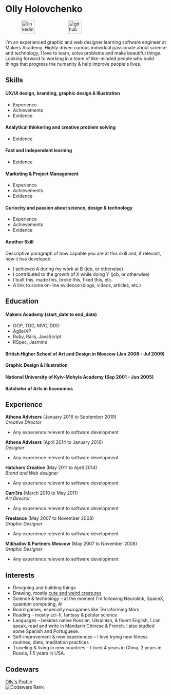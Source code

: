 # Olly Holovchenko

<a  href="https://www.linkedin.com/in/ollyholovchenko/"><img src="https://www.iconfinder.com/data/icons/free-social-icons/67/linkedin_circle_color-512.png" alt="linkedin" hspace="50" height="42" width="42"></a>
<a  href="https://github.com/ollyholly"><img src="https://cdn0.iconfinder.com/data/icons/octicons/1024/mark-github-512.png" alt="github" hspace="50" height="42" width="42"></a>

I'm an experienced graphic and web designer learning software engineer at Makers Academy. Highly driven curious individual passionate about science and technology, I love to learn, solve problems and make beautiful things. Looking forward to working in a team of like-minded people who build things that progress the humanity & help improve people's lives.

## Skills

#### UX/UI design, branding, graphic design & illustration

- Experience
- Achievements
- Evidence

#### Analytical thinkering and creative problem solving

- Evidence

#### Fast and independent learning

- Evidence

#### Marketing & Project Management

- Experience
- Achievements
- Evidence

#### Curiocity and passion about science, design & technology

- Experience
- Achievements
- Evidence

#### Another Skill

Descriptive paragraph of how capable you are at this skill and, if relevant, how it has developed.

- I achieved A during my work at B (job, or otherwise)
- I contributed to the growth of X while doing Y (job, or otherwise)
- I built this, made this, broke this, fixed this, etc.
- A link to some on-line evidence (blogs, videos, articles, etc.)

## Education

#### Makers Academy (start_date to end_date)

- OOP, TDD, MVC, DDD
- Agile/XP
- Ruby, Rails, JavaScript
- RSpec, Jasmine

#### British Higher School of Art and Design in Moscow (Jan 2008 - Jul 2009)
**Graphic Design & Illustration**

#### National University of Kyiv-Mohyla Academy (Sep 2001 - Jun 2005)
**Batchelor of Arts in Economics**

## Experience

**Athena Advisers** (January 2016 to September 2019)    
*Creative Director*  
- Any experience relevent to software development

**Athena Advisers** (April 2014 to January 2016)    
*Designer*  
- Any experience relevent to software development

**Hatchers Creative** (May 2011 to April 2014)    
*Brand and Web designer*  
- Any experience relevent to software development

**Carr3ra** (March 2010 to May 2011)    
*Art Director*  
- Any experience relevent to software development

**Freelance** (May 2007 to November 2008)    
*Graphic Designer*  
- Any experience relevent to software development

**Mikhailov & Partners Moscow** (May 2007 to November 2008)    
*Graphic Designer*  
- Any experience relevent to software development

## Interests
- Designing and building things
- Drawing, mostly [cute and weird creatures](https://www.instagram.com/ollyholly_art/)
- Science & technology – at the moment I'm following Neurolink, SpaceX, quantum computing, AI
- Board games, especially eurogames like Terraforming Mars
- Reading – mostly sci-fi, fantasy & polular science
- Languages – besides native Russian, Ukrainian, & fluent English, I can speak, read and write in Mandarin Chinese & French. I also studied some Spanish and Portuguese.
- Self-improvement & new experiences – I love trying new fitness routines, diets, meditation practices
- Traveling & living in new countries – I lived 4 years in China, 2 years in Russia, 1.5 years in USA.

## Codewars 
[Olly's Profile](https://www.codewars.com/users/Olly%20Holly)<br/>
![Codewars Rank](https://www.codewars.com/users/Olly%20Holly/badges/large)